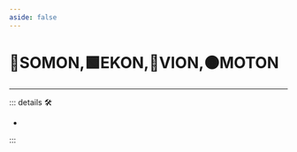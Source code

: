 ```yaml
---
aside: false
---
```

# 🔷<soma>SOMON</soma>,🟩<ekos>EKON</ekos>,🔻<via>VION</via>,🟠<motor>MOTON</motor>

---

<!-- =================================================== -->
<!-- =================================================== -->
<!-- =================================================== -->
<!-- =================================================== -->
<!-- =================================================== -->
::: details 🛠

-

:::